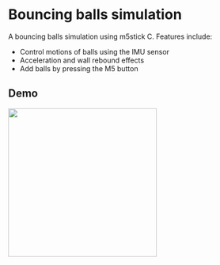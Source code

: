 # Bouncing balls simulation

A bouncing balls simulation using m5stick C. Features include:
* Control motions of balls using the IMU sensor
* Acceleration and wall rebound effects
* Add balls by pressing the M5 button

## Demo
<img src="https://github.com/wli75/m5stickC-examples/blob/master/GyroBall/demo.gif" width="300">
